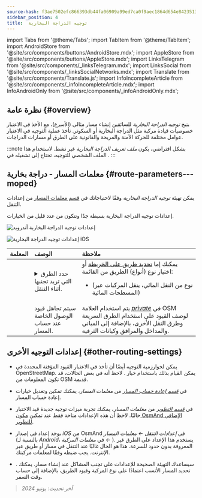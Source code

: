 ```yaml
---
source-hash: f3ae7502efc866393db44fa06909a99ed7ca0f9aec1864d654e84235132cb2f5
sidebar_position: 4
title:  توجيه الدراجة البخارية
---
```

import Tabs from '@theme/Tabs';
import TabItem from '@theme/TabItem';
import AndroidStore from '@site/src/components/buttons/AndroidStore.mdx';
import AppleStore from '@site/src/components/buttons/AppleStore.mdx';
import LinksTelegram from '@site/src/components/_linksTelegram.mdx';
import LinksSocial from '@site/src/components/_linksSocialNetworks.mdx';
import Translate from '@site/src/components/Translate.js';
import InfoIncompleteArticle from '@site/src/components/_infoIncompleteArticle.mdx';
import InfoAndroidOnly from '@site/src/components/_infoAndroidOnly.mdx';



## نظرة عامة {#overview}

يتيح *توجيه الدراجة البخارية* للسائقين إنشاء مسار مثالي (الأسرع)، مع الأخذ في الاعتبار خصوصيات قيادة مركبة مثل الدراجة البخارية أو السكوتر. تأخذ عملية التوجيه في الاعتبار عوامل مختلفة للحركة الآمنة والمريحة والقانونية على الطرق أو مسارات الدراجات.

:::note
بشكل افتراضي، يكون *ملف تعريف الدراجة البخارية* غير نشط. لاستخدام هذا الملف الشخصي للتوجيه، تحتاج إلى تشغيله في *<Translate android="true" ids="shared_string_menu,shared_string_settings,application_profiles"/>*.
:::


## معلمات المسار - دراجة بخارية {#route-parameters---moped}

يمكن تهيئة *توجيه الدراجة البخارية* وفقًا لاحتياجاتك في [قسم معلمات المسار](../guidance/navigation-settings.md#route-parameters) من إعدادات التنقل.

إعدادات توجيه الدراجة البخارية بسيطة جدًا وتتكون من عدد قليل من الخيارات.

<Tabs groupId="operating-systems">

<TabItem value="android" label="أندرويد">

![إعدادات توجيه الدراجة البخارية أندرويد](@site/static/img/navigation/routing/moped_routing_andr.png)

</TabItem>

<TabItem value="ios" label="iOS">

![إعدادات توجيه الدراجة البخارية iOS](@site/static/img/navigation/routing/moped_routing_ios.png)

</TabItem>

</Tabs>

| المعلمة | الوصف | ملاحظة |
|:------------|:---------------|:---------------|
| *<Translate android="true" ids="impassable_road"/>* | <details><summary> حدد الطرق التي تريد تجنبها أثناء التنقل. </summary>![تجنب الطرق أندرويد](@site/static/img/navigation/routing/avoid_moped_android.png) </details> | يمكنك إما [تحديد طريق على الخريطة](../../map/map-context-menu/#avoid-road) أو اختيار نوع (أنواع) الطريق من القائمة: <ul><li>[<Translate android="true" ids="routing_attr_avoid_ferries_name"/>](https://wiki.openstreetmap.org/wiki/Ferries) (نوع من النقل المائي، ينقل المركبات عبر المسطحات المائية)</li></ul>|
| *<Translate android="true" ids="routing_attr_allow_private_name"/>* | سيتم تجاهل قيود الوصول الخاصة عند حساب المسار. | يتم استخدام العلامة *[private](https://wiki.openstreetmap.org/wiki/Key:access)* في OSM لوصف القيود على استخدام الطرق السريعة وطرق النقل الأخرى، بالإضافة إلى المباني والمداخل والمرافق وكيانات الترفيه. |


## إعدادات التوجيه الأخرى {#other-routing-settings}

- يمكن لخوارزمية التوجيه أيضًا أن تأخذ في الاعتبار القيود المؤقتة المحددة في OpenStreetMap. يمكن القيام بذلك باستخدام خيار *[<Translate android="true" ids="temporary_conditional_routing"/>](../routing/osmand-routing.md#consider-temporary-limitations)*. لاحظ أنه في بعض الحالات، قد تكون المعلومات من OSM قديمة.

- في [*قسم إعادة حساب المسار*](../../navigation/guidance/navigation-settings.md#recalculate-route) من *معلمات المسار*، يمكنك تمكين وتعديل خيارات إعادة حساب المسار.

- في [*قسم التطوير*](../guidance/navigation-settings.md#development-settings) من *معلمات المسار*، يمكنك تجربة ميزات توجيه جديدة قيد الاختبار حاليًا. لاحظ أن هذه الإعدادات متاحة فقط عند تمكين [مكون OsmAnd الإضافي للتطوير](../../plugins/development.md).

- يوجد إعداد *[<Translate ios="true" ids="road_speeds"/>](../guidance/navigation-settings.md#road-speeds)* في إصدار *iOS* من OsmAnd في *إعدادات التنقل ← معلمات المسار* (بالنسبة لـ *Android*، في *معلمات المركبة ← [<Translate android="true" ids="default_speed_setting_title"/>](../guidance/navigation-settings.md#default-speed--road-speeds)*). يستخدم هذا الإعداد على الطرق غير المعروفة بدون حدود للسرعة. هذا هو الحال غالبًا عند التنقل في مسار أو طريق عبر الإنترنت. يجب ضبطه وفقًا لمعلمات مركبتك.

- *[<Translate ios="true" ids="vehicle_parameters"/>](../guidance/navigation-settings.md#vehicle-parameters)*. سيساعدك التهيئة الصحيحة للإعدادات على تجنب المشاكل عند إنشاء مسار. يمكنك تحديد المسار الأنسب اعتمادًا على نوع المركبة وقيود الطريق، بالإضافة إلى حساب وقت السفر.

> *آخر تحديث: يونيو 2024*